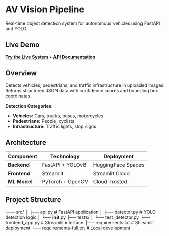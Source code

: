 # AV Vision Pipeline

Real-time object detection system for autonomous vehicles using FastAPI and YOLO.

## Live Demo

**[Try the Live System](https://av-vision-pipeline-8tecatavznrsstmabcuu8c.streamlit.app)** • **[API Documentation](https://andedam-av-vision-pipeline.hf.space/docs)**

## Overview

Detects vehicles, pedestrians, and traffic infrastructure in uploaded images. Returns structured JSON data with confidence scores and bounding box coordinates.

**Detection Categories:**
-  **Vehicles:** Cars, trucks, buses, motorcycles
-  **Pedestrians:** People, cyclists  
-  **Infrastructure:** Traffic lights, stop signs

## Architecture

| Component | Technology | Deployment |
|-----------|------------|------------|
| **Backend** | FastAPI + YOLOv8 | HuggingFace Spaces |
| **Frontend** | Streamlit | Streamlit Cloud |
| **ML Model** | PyTorch + OpenCV | Cloud-hosted |

## Project Structure
├── src/
│   ├── api.py          # FastAPI application
│   ├── detector.py     # YOLO detection logic
│   └── __init__.py
├── tests/
│   └── test_detector.py
├── frontend_app.py     # Streamlit interface
├── requirements.txt    # Streamlit deployment
└── requirements-full.txt # Local development
